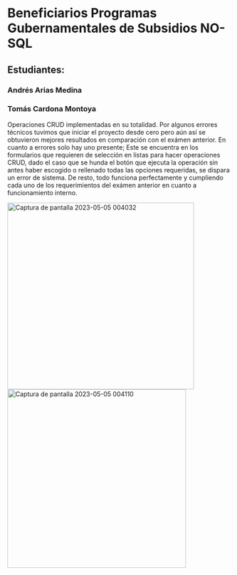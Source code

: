 # Beneficiarios Programas Gubernamentales de Subsidios NO-SQL
## Estudiantes:
### Andrés Arias Medina
### Tomás Cardona Montoya


Operaciones CRUD implementadas en su totalidad. Por algunos errores técnicos tuvimos que iniciar el proyecto desde cero pero aún así se obtuvieron mejores resultados en comparación con el exámen anterior. En cuanto a errores solo hay uno presente; Este se encuentra en los formularios que requieren de selección en listas para hacer operaciones CRUD, dado el caso que se hunda el botón que ejecuta la operación sin antes haber escogido o rellenado todas las opciones requeridas, se dispara un error de sistema. De resto, todo funciona perfectamente y cumpliendo cada uno de los requerimientos del exámen anterior en cuanto a funcionamiento interno.

<img width="419" alt="Captura de pantalla 2023-05-05 004032" src="https://user-images.githubusercontent.com/77759820/236392596-3f202854-e26b-4d77-93f5-239b1a80ec17.png">

<img width="401" alt="Captura de pantalla 2023-05-05 004110" src="https://user-images.githubusercontent.com/77759820/236392636-f889b31b-b83f-4afc-89e3-ff431a3311a4.png">
